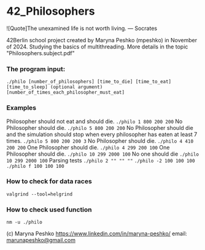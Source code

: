 
# 42_Philosophers

 ![Quote]The unexamined life is not worth living.
 — Socrates

42Berlin school project created by Maryna Peshko (mpeshko) in November of 2024. Studying the basics of multithreading. More details in the topic "Philosophers.subject.pdf"

### The program input:
   `./philo
   [number_of_philosophers]
   [time_to_die]
   [time_to_eat]
   [time_to_sleep]
   (optional argument)
   [number_of_times_each_philosopher_must_eat]`

### Examples

Philosopher should not eat and should die.
`./philo 1 800 200 200`
No Philosopher should die.
`./philo 5 800 200 200`
No Philosopher should die and the simulation should stop when every philosopher has eaten at least 7 times.
`./philo 5 800 200 200 3`
No Philosopher should die.
`./philo 4 410 200 200`
One Philosopher should die.
`./philo 4 299 200 100`
One Philosopher should die.
`./philo 10 299 2000 100`
No one should die
`./philo 10 299 2000 100`
Parsing tests
`./philo 2 "" "" ""`
`./philo -2 100 100 100`
`./philo f 100 100 100`

### How to check for data races 
`valgrind --tool=helgrind`

### How to check used function

`nm -u ./philo`

(c) Maryna Peshko
https://www.linkedin.com/in/maryna-peshko/
email: marunapeshko@gmail.com